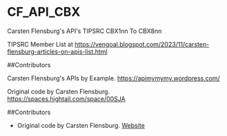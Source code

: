 # CF_API_CBX
Carsten Flensburg's API's TIPSRC CBX1nn To CBX8nn

TIPSRC Member List at https://vengoal.blogspot.com/2023/11/carsten-flensburg-articles-on-apis-list.html


##Contributors

Carsten Flensburg's APIs by Example. https://apimymymy.wordpress.com/

Original code by Carsten Flensburg. https://spaces.hightail.com/space/00SJA

<p dir="auto">##Contributors</p>
<ul dir="auto">
<li>Original code by Carsten Flensburg. <a href="https://spaces.hightail.com/space/00SJA" rel="nofollow">Website</a></li>
</ul>
